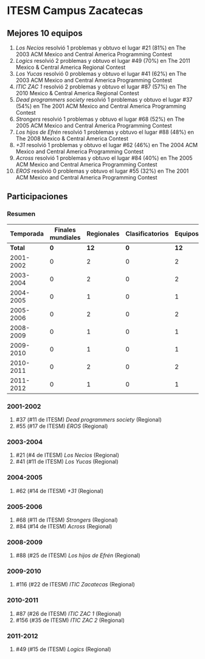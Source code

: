 ---
---

# ITESM Campus Zacatecas

## Mejores 10 equipos

1. _Los Necios_ resolvió 1 problemas y obtuvo el lugar #21 (81%) en The 2003 ACM Mexico and Central America Programming Contest
1. _Logics_ resolvió 2 problemas y obtuvo el lugar #49 (70%) en The 2011 Mexico & Central America Regional Contest
1. _Los Yucas_ resolvió 0 problemas y obtuvo el lugar #41 (62%) en The 2003 ACM Mexico and Central America Programming Contest
1. _ITIC ZAC 1_ resolvió 2 problemas y obtuvo el lugar #87 (57%) en The 2010 Mexico & Central America Regional Contest
1. _Dead programmers society_ resolvió 1 problemas y obtuvo el lugar #37 (54%) en The 2001 ACM Mexico and Central America Programming Contest
1. _Strongers_ resolvió 1 problemas y obtuvo el lugar #68 (52%) en The 2005 ACM Mexico and Central America Programming Contest
1. _Los hijos de Efrén_ resolvió 1 problemas y obtuvo el lugar #88 (48%) en The 2008 Mexico & Central America Contest
1. _+31_ resolvió 1 problemas y obtuvo el lugar #62 (46%) en The 2004 ACM Mexico and Central America Programming Contest
1. _Across_ resolvió 1 problemas y obtuvo el lugar #84 (40%) en The 2005 ACM Mexico and Central America Programming Contest
1. _EROS_ resolvió 0 problemas y obtuvo el lugar #55 (32%) en The 2001 ACM Mexico and Central America Programming Contest

## Participaciones

### Resumen

| Temporada | Finales mundiales | Regionales | Clasificatorios | Equipos |
| --- | --- | --- | --- | --- |
| **Total** | **0** | **12** | **0** | **12** |
| 2001-2002 | 0 | 2 | 0 | 2 |
| 2003-2004 | 0 | 2 | 0 | 2 |
| 2004-2005 | 0 | 1 | 0 | 1 |
| 2005-2006 | 0 | 2 | 0 | 2 |
| 2008-2009 | 0 | 1 | 0 | 1 |
| 2009-2010 | 0 | 1 | 0 | 1 |
| 2010-2011 | 0 | 2 | 0 | 2 |
| 2011-2012 | 0 | 1 | 0 | 1 |

### 2001-2002

1. #37 (#11 de ITESM) _Dead programmers society_ (Regional)
1. #55 (#17 de ITESM) _EROS_ (Regional)

### 2003-2004

1. #21 (#4 de ITESM) _Los Necios_ (Regional)
1. #41 (#11 de ITESM) _Los Yucas_ (Regional)

### 2004-2005

1. #62 (#14 de ITESM) _+31_ (Regional)

### 2005-2006

1. #68 (#11 de ITESM) _Strongers_ (Regional)
1. #84 (#14 de ITESM) _Across_ (Regional)

### 2008-2009

1. #88 (#25 de ITESM) _Los hijos de Efrén_ (Regional)

### 2009-2010

1. #116 (#22 de ITESM) _ITIC Zacatecas_ (Regional)

### 2010-2011

1. #87 (#26 de ITESM) _ITIC ZAC 1_ (Regional)
1. #156 (#35 de ITESM) _ITIC ZAC 2_ (Regional)

### 2011-2012

1. #49 (#15 de ITESM) _Logics_ (Regional)



